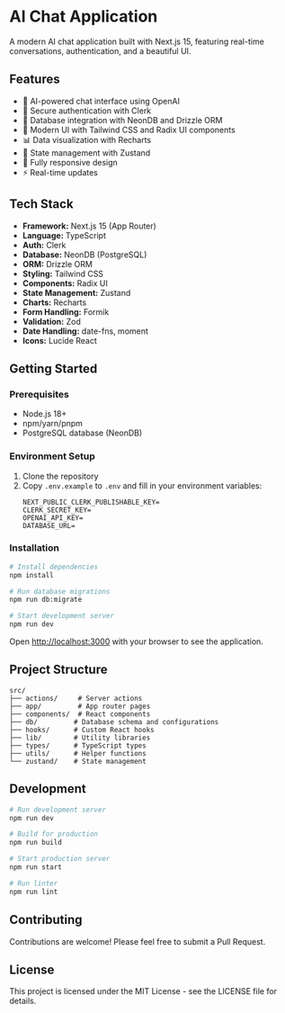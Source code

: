 # AI Chat Application

A modern AI chat application built with Next.js 15, featuring real-time conversations, authentication, and a beautiful UI.

## Features

- 🤖 AI-powered chat interface using OpenAI
- 🔐 Secure authentication with Clerk
- 💾 Database integration with NeonDB and Drizzle ORM
- 🎨 Modern UI with Tailwind CSS and Radix UI components
- 📊 Data visualization with Recharts
- 🔄 State management with Zustand
- 📱 Fully responsive design
- ⚡ Real-time updates

## Tech Stack

- **Framework:** Next.js 15 (App Router)
- **Language:** TypeScript
- **Auth:** Clerk
- **Database:** NeonDB (PostgreSQL)
- **ORM:** Drizzle ORM
- **Styling:** Tailwind CSS
- **Components:** Radix UI
- **State Management:** Zustand
- **Charts:** Recharts
- **Form Handling:** Formik
- **Validation:** Zod
- **Date Handling:** date-fns, moment
- **Icons:** Lucide React

## Getting Started

### Prerequisites

- Node.js 18+
- npm/yarn/pnpm
- PostgreSQL database (NeonDB)

### Environment Setup

1. Clone the repository
2. Copy `.env.example` to `.env` and fill in your environment variables:
   ```
   NEXT_PUBLIC_CLERK_PUBLISHABLE_KEY=
   CLERK_SECRET_KEY=
   OPENAI_API_KEY=
   DATABASE_URL=
   ```

### Installation

```bash
# Install dependencies
npm install

# Run database migrations
npm run db:migrate

# Start development server
npm run dev
```

Open [http://localhost:3000](http://localhost:3000) with your browser to see the application.

## Project Structure

```
src/
├── actions/     # Server actions
├── app/         # App router pages
├── components/  # React components
├── db/         # Database schema and configurations
├── hooks/      # Custom React hooks
├── lib/        # Utility libraries
├── types/      # TypeScript types
├── utils/      # Helper functions
└── zustand/    # State management
```

## Development

```bash
# Run development server
npm run dev

# Build for production
npm run build

# Start production server
npm run start

# Run linter
npm run lint
```

## Contributing

Contributions are welcome! Please feel free to submit a Pull Request.

## License

This project is licensed under the MIT License - see the LICENSE file for details.
